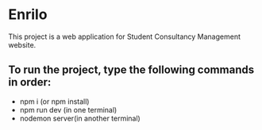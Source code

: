 # Enrilo

This project is a web application for Student Consultancy Management website.

## To run the project, type the following commands in order:
- npm i (or npm install)
- npm run dev (in one terminal)
- nodemon server(in another terminal)
